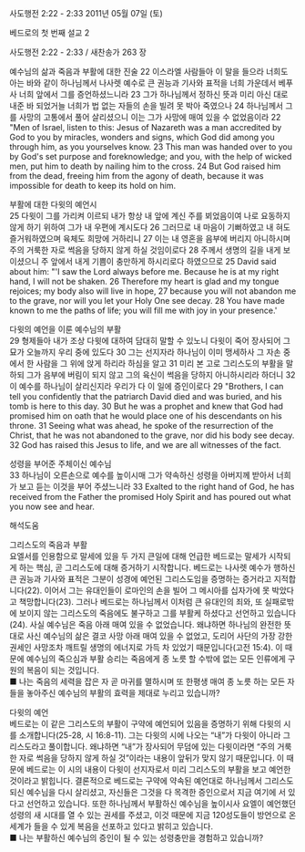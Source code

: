 사도행전 2:22 - 2:33 
2011년 05월 07일 (토)

베드로의 첫 번째 설교 2



사도행전 2:22 - 2:33 / 새찬송가 263 장


예수님의 삶과 죽음과 부활에 대한 진술 
22 이스라엘 사람들아 이 말을 들으라 너희도 아는 바와 같이 하나님께서 나사렛 예수로 큰 권능과 기사와 표적을 너희 가운데서 베푸사 너희 앞에서 그를 증언하셨느니라 23 그가 하나님께서 정하신 뜻과 미리 아신 대로 내준 바 되었거늘 너희가 법 없는 자들의 손을 빌려 못 박아 죽였으나 24 하나님께서 그를 사망의 고통에서 풀어 살리셨으니 이는 그가 사망에 매여 있을 수 없었음이라 
22 "Men of Israel, listen to this: Jesus of Nazareth was a man accredited by God to you by miracles, wonders and signs, which God did among you through him, as you yourselves know. 23 This man was handed over to you by God's set purpose and foreknowledge; and you, with the help of wicked men, put him to death by nailing him to the cross. 24 But God raised him from the dead, freeing him from the agony of death, because it was impossible for death to keep its hold on him.   

부활에 대한 다윗의 예언시  
25 다윗이 그를 가리켜 이르되 내가 항상 내 앞에 계신 주를 뵈었음이여 나로 요동하지 않게 하기 위하여 그가 내 우편에 계시도다 26 그러므로 내 마음이 기뻐하였고 내 혀도 즐거워하였으며 육체도 희망에 거하리니 27 이는 내 영혼을 음부에 버리지 아니하시며 주의 거룩한 자로 썩음을 당하지 않게 하실 것임이로다 28 주께서 생명의 길을 내게 보이셨으니 주 앞에서 내게 기쁨이 충만하게 하시리로다 하였으므로 
25 David said about him: "'I saw the Lord always before me. Because he is at my right hand, I will not be shaken. 26 Therefore my heart is glad and my tongue rejoices; my body also will live in hope, 27 because you will not abandon me to the grave, nor will you let your Holy One see decay. 28 You have made known to me the paths of life; you will fill me with joy in your presence.'   

다윗의 예언을 이룬 예수님의 부활  
29 형제들아 내가 조상 다윗에 대하여 담대히 말할 수 있노니 다윗이 죽어 장사되어 그 묘가 오늘까지 우리 중에 있도다 30 그는 선지자라 하나님이 이미 맹세하사 그 자손 중에서 한 사람을 그 위에 앉게 하리라 하심을 알고 31 미리 본 고로 그리스도의 부활을 말하되 그가 음부에 버림이 되지 않고 그의 육신이 썩음을 당하지 아니하시리라 하더니 32 이 예수를 하나님이 살리신지라 우리가 다 이 일에 증인이로다 
29 "Brothers, I can tell you confidently that the patriarch David died and was buried, and his tomb is here to this day. 30 But he was a prophet and knew that God had promised him on oath that he would place one of his descendants on his throne. 31 Seeing what was ahead, he spoke of the resurrection of the Christ, that he was not abandoned to the grave, nor did his body see decay. 32 God has raised this Jesus to life, and we are all witnesses of the fact.   

성령을 부어준 주체이신 예수님  
33 하나님이 오른손으로 예수를 높이시매 그가 약속하신 성령을 아버지께 받아서 너희가 보고 듣는 이것을 부어 주셨느니라 
33 Exalted to the right hand of God, he has received from the Father the promised Holy Spirit and has poured out what you now see and hear.

해석도움





그리스도의 죽음과 부활  
요엘서를 인용함으로 말세에 있을 두 가지 큰일에 대해 언급한 베드로는 말세가 시작되게 하는 핵심, 곧 그리스도에 대해 증거하기 시작합니다. 베드로는 나사렛 예수가 행하신 큰 권능과 기사와 표적은 그분이 성경에 예언된 그리스도임을 증명하는 증거라고 지적합니다(22). 이어서 그는 유대인들이 로마인의 손을 빌어 그 메시아를 십자가에 못 박았다고 책망합니다(23). 그러나 베드로는 하나님께서 이처럼 큰 유대인의 죄와, 또 실패로밖에 보이지 않는 그리스도의 죽음에도 불구하고 그를 부활케 하셨다고 선언하고 있습니다(24). 사실 예수님은 죽음 아래 매여 있을 수 없었습니다. 왜냐하면 하나님의 완전한 뜻대로 사신 예수님의 삶은 결코 사망 아래 매여 있을 수 없었고, 도리어 사단의 가장 강한 권세인 사망조차 깨트릴 생명의 에너지로 가득 차 있었기 때문입니다(고전 15:4). 이 때문에 예수님의 죽으심과 부활 승리는 죽음에게 종 노릇 할 수밖에 없는 모든 인류에게 구원의 복음이 되는 것입니다.   
■ 나는 죽음의 세력을 잡은 자 곧 마귀를 멸하시며 또 한평생 매여 종 노릇 하는 모든 자들을 놓아주신 예수님의 부활의 효력을 제대로 누리고 있습니까?  

다윗의 예언  
베드로는 이 같은 그리스도의 부활이 구약에 예언되어 있음을 증명하기 위해 다윗의 시를 소개합니다(25-28, 시 16:8-11). 그는 다윗의 시에 나오는 “내”가 다윗이 아니라 그리스도라고 풀이합니다. 왜냐하면 “내”가 장사되어 무덤에 있는 다윗이라면 “주의 거룩한 자로 썩음을 당하지 않게 하실 것”이라는 내용이 앞뒤가 맞지 않기 때문입니다. 이 때문에 베드로는 이 시의 내용이 다윗이 선지자로서 미리 그리스도의 부활을 보고 예언한 것이라고 밝힙니다. 결론적으로 베드로는 구약에 약속된 예언대로 하나님께서 그리스도 되신 예수님을 다시 살리셨고, 자신들은 그것을 다 목격한 증인으로서 지금 여기에 서 있다고 선언하고 있습니다. 또한 하나님께서 부활하신 예수님을 높이시사 요엘이 예언했던 성령의 새 시대를 열 수 있는 권세를 주셨고, 이것 때문에 지금 120성도들이 방언으로 온 세계가 들을 수 있게 복음을 선포하고 있다고 밝히고 있습니다.  
■ 나는 부활하신 예수님의 증인이 될 수 있는 성령충만을 경험하고 있습니까?